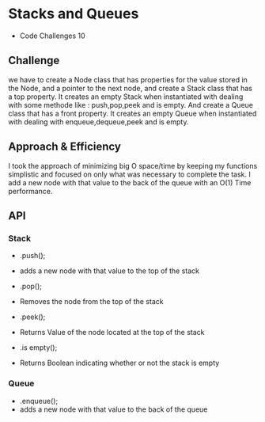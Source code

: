 # Stacks and Queues

+ Code Challenges 10


## Challenge

we have to create a Node class that has properties for the value stored in the Node, and a pointer to the next node, and create a Stack class that has a top property. It creates an empty Stack when instantiated with dealing with some methode like : push,pop,peek and is empty.
And create a Queue class that has a front property. It creates an empty Queue when instantiated with dealing with enqueue,dequeue,peek and is empty.

## Approach & Efficiency

I took the approach of minimizing big O space/time by keeping my functions simplistic and focused on only what was necessary to complete the task.
I add a new node with that value to the back of the queue with an O(1) Time performance.

## API

### Stack 

- .push();
 - adds a new node with that value to the top of the stack 

 - .pop();
 - Removes the node from the top of the stack

 - .peek();
 - Returns Value of the node located at the top of the stack

 - .is empty();
 - Returns Boolean indicating whether or not the stack is empty

 ### Queue

- .enqueue();
 - adds a new node with that value to the back of the queue

